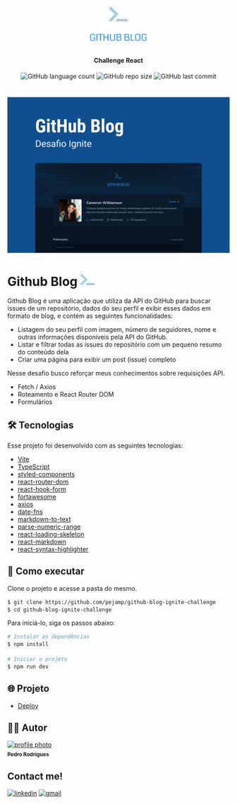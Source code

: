<h1 align="center">
    <br>
    <img src="/src/assets/logo.svg" alt="" width="132">
</h1>

<h4 align="center">
    Challenge React
</h4>

<p align="center">
    <img alt="GitHub language count" src="https://img.shields.io/github/languages/count/pejamp/github-blog-ignite-challenge?color=3294F8&style=for-the-badge&labelColor=071422">
    <img alt="GitHub repo size" src="https://img.shields.io/github/repo-size/pejamp/github-blog-ignite-challenge?color=3294F8&style=for-the-badge&labelColor=071422">
    <img alt="GitHub last commit" src="https://img.shields.io/github/last-commit/pejamp/github-blog-ignite-challenge?color=3294F8&style=for-the-badge&labelColor=071422">
</p>

<h1 align="center">
    <img alt="Github Blog" src="/src/assets/cover.png" />
</h1>

# Github Blog <img src="/src/assets/small-logo.svg" width="32" alt="logo icon">
Github Blog é uma aplicação que utiliza da API do GitHub para buscar issues de um repositório, dados do seu perfil e exibir esses dados em formato de blog, e contém as seguintes funcionalidades:

- Listagem do seu perfil com imagem, número de seguidores, nome e outras informações disponíveis pela API do GitHub.
- Listar e filtrar todas as issues do repositório com um pequeno resumo do conteúdo dela
- Criar uma página para exibir um post (issue) completo

Nesse desafio busco reforçar meus conhecimentos sobre requisições API.

- Fetch / Axios
- Roteamento e React Router DOM
- Formulários

## 🛠️ Tecnologias

Esse projeto foi desenvolvido com as seguintes tecnologias:

- [Vite](https://vitejs.dev/)
- [TypeScript](https://www.typescriptlang.org/)
- [styled-components](https://styled-components.com/)
- [react-router-dom](https://reactrouter.com/en/main)
- [react-hook-form](https://react-hook-form.com/)
- [fortawesome](https://fontawesome.com/)
- [axios](https://axios-http.com/docs/intro)
- [date-fns](https://date-fns.org/)
- [markdown-to-text](https://www.npmjs.com/package/markdown-to-text)
- [parse-numeric-range](https://www.npmjs.com/package/parse-numeric-range)
- [react-loading-skeleton](https://www.npmjs.com/package/react-loading-skeleton)
- [react-markdown](https://www.npmjs.com/package/react-markdown?activeTab=readme)
- [react-syntax-highlighter](https://github.com/react-syntax-highlighter/react-syntax-highlighter)


## 🚀 Como executar

Clone o projeto e acesse a pasta do mesmo.

```bash
$ git clone https://github.com/pejamp/github-blog-ignite-challenge
$ cd github-blog-ignite-challenge
```

Para iniciá-lo, siga os passos abaixo:
```bash
# Instalar as dependências
$ npm install

# Iniciar o projeto
$ npm run dev
```

## 🌐 Projeto

- [Deploy](https://github-blog-ignite-challenge.vercel.app/)

## 👨‍💻 Autor

<a href="https://github.com/pejamp">
 <img 
  src="https://avatars.githubusercontent.com/u/53826489?s=460&u=834aa9912aaaa1464d4635cb9fa7767c64a6e9b3&v=4" 
  width="100px;" 
  alt="profile photo" 
 />
 <br />
 <sub><b>Pedro Rodrigues</b></sub>
</a> 
<a href="https://github.com/pejamp"></a>
<br />

## Contact me!

[![linkedin](https://img.shields.io/badge/linkedin-0A66C2?style=for-the-badge&logo=linkedin&logoColor=white)](https://www.linkedin.com/in/pedro-rodrigues-3a3647176/)
[![gmail](https://img.shields.io/badge/gmail-c14438?style=for-the-badge&logo=gmail&logoColor=white)](mailto:pedro.roguea@gmail.com)
